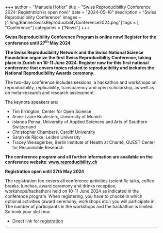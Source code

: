 +++
author = "Manuela Höfler"
title = "Swiss Reproducibility Conference 2024: Registration is open now!"
date = "2024-05-16"
description = "Swiss Reproducibility Conference"
images  = ["./img/BannerSwissReproducibilityConference2024.png"]
tags = [ "Conference"]
categories = ["News"]
+++

**Swiss Reproducibility Conference Program is online now! Register for the conference until 27<sup>th</sup> May 2024**

**The Swiss Reproducibility Network and the Swiss National Science Foundation organize the first Swiss Reproducibility Conference, taking place in Zurich on 10-11 June 2024. Register now for this first national conference that covers topics related to reproducibility and includes the National Reproducibility Awards ceremony.**

The two-day conference includes sessions, a hackathon and workshops on reproducibility, replicability, transparency and open scholarship, as well as on meta-research and research assessment.

The keynote speakers are:
 - Tim Errington, Center for Open Science
 - Anne-Laure Boulesteix, University of Munich
 - Iolanda Pensa, University of Applied Sciences and Arts of Southern Switzerland
 - Christopher Chambers, Cardiff University
 - Sarah de Rijcke, Leiden University
 - Tracey Weissgerber, Berlin Institute of Health at Charité, QUEST Center for Responsible Research
 
**The conference program and all further information are available on the conference website:  www.reproducibility.ch**

**Registration open until 27th May 2024**

The registration fee covers all conference activities (scientific talks, coffee breaks, lunches, award ceremony and drinks reception, workshops/hackathon) held on 10-11 June 2024 as indicated in the conference program. When registering, you have to choose in which optional activities (award ceremony, workshops etc.) you will participate in. The number of participants in the workshops and the hackathon is limited. So book your slot now.

 - Direct link for [registration](https://ethzurich.eventsair.com/swiss-reproducibility-conference-2024/registrationsrc24/Site/Register)

---